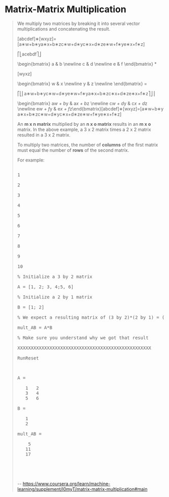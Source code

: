 # Matrix-Matrix Multiplication
> 
> We multiply two matrices by breaking it into several vector multiplications and concatenating the result.
> 
> [abcdef]∗[wxyz]=[a∗w+b∗ya∗x+b∗zc∗w+d∗yc∗x+d∗ze∗w+f∗ye∗x+f∗z]
> 
> ⎡⎣acebdf⎤⎦
> 
> \begin{bmatrix} a & b \newline c & d \newline e & f \end{bmatrix} *
> 
> [wyxz]
> 
> \begin{bmatrix} w & x \newline y & z \newline \end{bmatrix} =
> 
> ⎡⎣⎢a∗w+b∗yc∗w+d∗ye∗w+f∗ya∗x+b∗zc∗x+d∗ze∗x+f∗z⎤⎦⎥
> 
> \begin{bmatrix} a*w + b*y & a*x + b*z \newline c*w + d*y & c*x + d*z \newline e*w + f*y & e*x + f*z\end{bmatrix}[a​bc​de​f​]∗[w​xy​z​]=[a∗w+b∗y​a∗x+b∗zc∗w+d∗y​c∗x+d∗ze∗w+f∗y​e∗x+f∗z​]
> 
> An **m x n matrix** multiplied by an **n x o matrix** results in an **m x o** matrix. In the above example, a 3 x 2 matrix times a 2 x 2 matrix resulted in a 3 x 2 matrix.
> 
> To multiply two matrices, the number of **columns** of the first matrix must equal the number of **rows** of the second matrix.
> 
> For example:
> 
> <pre contenteditable="false" data-language="matlab" data-evaluator-id="Ts_2-gEwQxOP9voBMPMTbw@2" style="opacity: 1;" tabindex="0">
> 
> 1
> 
> 2
> 
> 3
> 
> 4
> 
> 5
> 
> 6
> 
> 7
> 
> 8
> 
> 9
> 
> 10
> 
> % Initialize a 3 by 2 matrix 
> 
> A = [1, 2; 3, 4;5, 6]
> 
> % Initialize a 2 by 1 matrix 
> 
> B = [1; 2] 
> 
> % We expect a resulting matrix of (3 by 2)*(2 by 1) = (3 by 1) 
> 
> mult_AB = A*B
> 
> % Make sure you understand why we got that result
> 
> XXXXXXXXXXXXXXXXXXXXXXXXXXXXXXXXXXXXXXXXXXXXXXXXXX
> 
> RunReset
> 
> <pre class="rc-ConsoleOutput">
> 
> A =
> 
>    1   2
>    3   4
>    5   6
> 
> B =
> 
>    1
>    2
> 
> mult_AB =
> 
>     5
>    11
>    17
> 
> </pre>
> 
> </pre>
>
> -- https://www.coursera.org/learn/machine-learning/supplement/l0myT/matrix-matrix-multiplication#main
